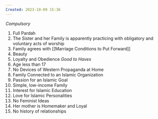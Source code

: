 ```yaml
---
Created: 2023-10-09 15:36
---
```

*Compulsory*
1. Full Pardah
2. The Sister and her Family is apparently practicing with obligatory and voluntary acts of worship
3. Family agrees with [[Marriage Conditions to Put Forward]]
4. Beauty
5. Loyalty and Obedience 
*Good to Haves*
1. Age less than 17
2. No Devices of Western Propaganda at Home
3. Family Connected to an Islamic Organization
4. Passion for an Islamic Goal
5. Simple, low-income Family
6. Interest for Islamic Education
7. Love for Islamic Personalities
8. No Feminist Ideas
9. Her mother is Homemaker and Loyal
10. No history of relationships